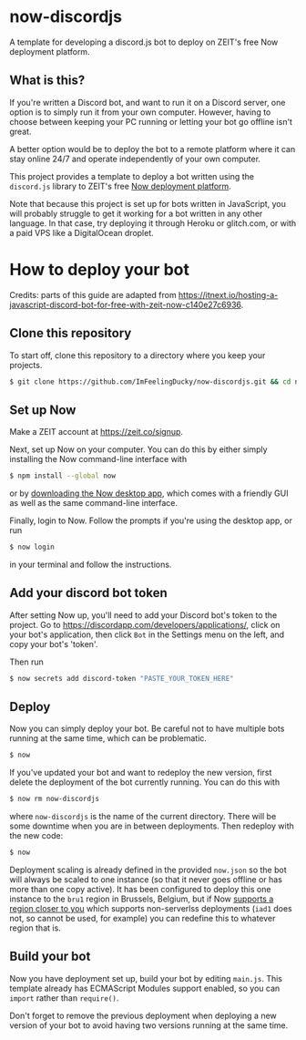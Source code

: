 # now-discordjs
A template for developing a discord.js bot to deploy on ZEIT's free Now deployment platform.

## What is this?
If you're written a Discord bot, and want to run it on a Discord server, one option is to simply run it from your own computer. However, having to choose between keeping your PC running or letting your bot go offline isn't great.

A better option would be to deploy the bot to a remote platform where it can stay online 24/7 and operate independently of your own computer.

This project provides a template to deploy a bot written using the `discord.js` library to ZEIT's free [Now deployment platform](https://zeit.co/now).

Note that because this project is set up for bots written in JavaScript, you will probably struggle to get it working for a bot written in any other language. In that case, try deploying it through Heroku or glitch.com, or with a paid VPS like a DigitalOcean droplet.

# How to deploy your bot
Credits: parts of this guide are adapted from https://itnext.io/hosting-a-javascript-discord-bot-for-free-with-zeit-now-c140e27c6936.

## Clone this repository
To start off, clone this repository to a directory where you keep your projects.
```bash
$ git clone https://github.com/ImFeelingDucky/now-discordjs.git && cd now-discordjs
```

## Set up Now
Make a ZEIT account at https://zeit.co/signup.

Next, set up Now on your computer. You can do this by either simply installing the Now command-line interface with
```bash
$ npm install --global now
```
or by [downloading the Now desktop app](https://zeit.co/download), which comes with a friendly GUI as well as the same command-line interface.

Finally, login to Now. Follow the prompts if you're using the desktop app, or run
```bash
$ now login
```
in your terminal and follow the instructions.

## Add your discord bot token
After setting Now up, you'll need to add your Discord bot's token to the project. Go to https://discordapp.com/developers/applications/, click on your bot's application, then click `Bot` in the Settings menu on the left, and copy your bot's 'token'.

Then run
```bash
$ now secrets add discord-token "PASTE_YOUR_TOKEN_HERE"
```

## Deploy
Now you can simply deploy your bot. Be careful not to have multiple bots running at the same time, which can be problematic.

```bash
$ now
```

If you've updated your bot and want to redeploy the new version, first delete the deployment of the bot currently running. You can do this with
```bash
$ now rm now-discordjs
```
where `now-discordjs` is the name of the current directory. There will be some downtime when you are in between deployments. Then redeploy with the new code:
```bash
$ now
```

Deployment scaling is already defined in the provided `now.json` so the bot will always be scaled to one instance (so that it never goes offline or has more than one copy active). It has been configured to deploy this one instance to the `bru1` region in Brussels, Belgium, but if Now [supports a region closer to you](https://zeit.co/docs/v1/features/scaling/#regions) which supports non-serverlss deployments (`iad1` does not, so cannot be used, for example) you can redefine this to whatever region that is.

## Build your bot
Now you have deployment set up, build your bot by editing `main.js`. This template already has ECMAScript Modules support enabled, so you can `import` rather than `require()`.

Don't forget to remove the previous deployment when deploying a new version of your bot to avoid having two versions running at the same time.
